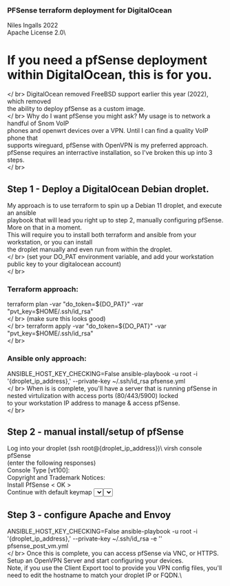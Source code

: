 ### PFSense terraform deployment for DigitalOcean
Niles Ingalls 2022\
Apache License 2.0\

# If you need a pfSense deployment within DigitalOcean, this is for you.
</ br>
DigitalOcean removed FreeBSD support earlier this year (2022), which removed\
the ability to deploy pfSense as a custom image.\
</ br>
Why do I want pfSense you might ask?  My usage is to network a handful of Snom VoIP\
phones and openwrt devices over a VPN.  Until I can find a quality VoIP phone that\
supports wireguard, pfSense with OpenVPN is my preferred approach.\
pfSense requires an interractive installation, so I've broken this up into 3 steps.\
</ br>
## Step 1 - Deploy a DigitalOcean Debian droplet.  
My approach is to use terraform to spin up a Debian 11 droplet, and execute an ansible\
playbook that will lead you right up to step 2, manually configuring pfSense.  More on that in a moment.\
This will require you to install both terraform and ansible from your workstation, or you can install\
the droplet manually and even run from within the droplet.\
</ br>
(set your DO_PAT environment variable, and add your workstation public key to your digitalocean account)\
</ br>
### Terraform approach:
terraform plan -var "do_token=${DO_PAT}" -var "pvt_key=$HOME/.ssh/id_rsa"\
</ br>
(make sure this looks good)\
</ br>
terraform apply -var "do_token=${DO_PAT}" -var "pvt_key=$HOME/.ssh/id_rsa"\
</ br>
### Ansible only approach:
ANSIBLE_HOST_KEY_CHECKING=False ansible-playbook -u root -i '{droplet_ip_address},' --private-key ~/.ssh/id_rsa pfsense.yml\
</ br>
When is is complete, you'll have a server that is running pfSense in nested virtulization with access ports (80/443/5900) locked\
to your workstation IP address to manage & access pfSense.\
</ br>
## Step 2 - manual install/setup of pfSense
Log into your droplet (ssh root@{droplet_ip_address})\ 
virsh console pfSense\
(enter the following responses)\
Console Type [vt100]:			<enter>\
Copyright and Trademark Notices: 	<Accept>\
Install PfSense				< OK >\
Continue with default keymap		<Select>\
Auto (ZFS)				< OK >\
Install (Proceed with Installation)	<Select>\
stripe - Stripe - No Redundancy		< OK >\
vtbd0 vtbd1				( ONLY SELECT vtbd1 )\
Last Chance!				< YES >\
exit to shell\
</ br>
Now, exit the console (CONTROL+]) but don't exist virsh.  Then, do the following:\
detach-disk --domain pfSense /var/lib/libvirt/images/pfSense-CE-memstick-serial-2.6.0-RELEASE-amd64.img --persistent --config --live\
</ br>
</ br>
destroy pfSense\
start pfSense\
console pfSense\
</ br>
(continue configuration)\
Should VLANs be set up now [y|n]?	n\
Enter the WAN interface name or 'a' for auto-detection\
(vtnet0 vtnet1 or a):			vtnet0\
Enter the LAN interface name or 'a' for auto-detection\
(vtnet1 a or nothing if finished):	vtnet1\
do you want to proceed [y|n]?		y\
The interfaces will be assigned as follows:\
WAN  -> vtnet0\
LAN  -> vtnet1\
Do you want to proceed [y|n]? 		y\
</ br>
you're back at the pfSense menu selection.  Select 8) Shell and execute the following:\
pfSsh.php playback disablereferercheck\
</ br>
log out of pfSense (CONTROL+])\
</ br>
## Step 3 - configure Apache and Envoy 
ANSIBLE_HOST_KEY_CHECKING=False ansible-playbook -u root -i '{droplet_ip_address},' --private-key ~/.ssh/id_rsa -e '' pfsense_post_vm.yml\
</ br>
Once this is complete, you can access pfSense via VNC, or HTTPS.\
Setup an OpenVPN Server and start configuring your devices.\
Note, if you use the Client Export tool to provide you VPN config files, you'll need to edit the hostname to match your droplet IP or FQDN.\

